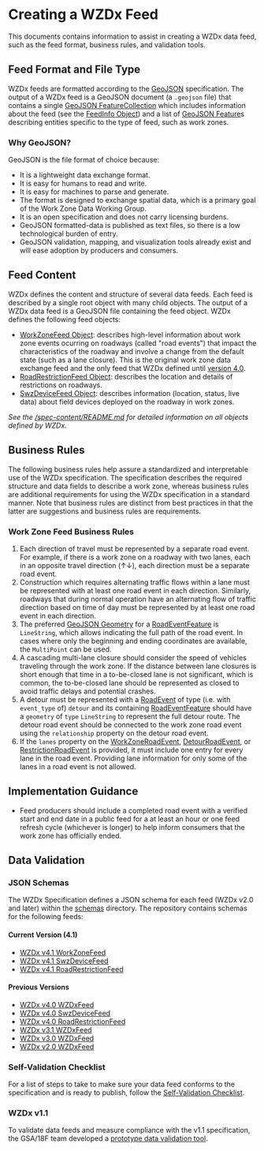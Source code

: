 # Creating a WZDx Feed
This documents contains information to assist in creating a WZDx data feed, such as the feed format, business rules, and validation tools.

## Feed Format and File Type
WZDx feeds are formatted according to the [GeoJSON](https://geojson.org/) specification. The output of a WZDx feed is a GeoJSON document (a `.geojson` file) that contains a single [GeoJSON FeatureCollection](https://datatracker.ietf.org/doc/html/rfc7946#section-3.3) which includes information about the feed (see the [FeedInfo Object](/spec-content/objects/FeedInfo.md)) and a list of [GeoJSON Feature](https://datatracker.ietf.org/doc/html/rfc7946#section-3.2)s describing entities specific to the type of feed, such as work zones.

### Why GeoJSON?
GeoJSON is the file format of choice because:

- It is a lightweight data exchange format.
- It is easy for humans to read and write.
- It is easy for machines to parse and generate.
- The format is designed to exchange spatial data, which is a primary goal of the Work Zone Data Working Group.
- It is an open specification and does not carry licensing burdens.
- GeoJSON formatted-data is published as text files, so there is a low technological burden of entry.
- GeoJSON validation, mapping, and visualization tools already exist and will ease adoption by producers and consumers.

## Feed Content
WZDx defines the content and structure of several data feeds. Each feed is described by a single root object with many child objects. The output of a WZDx data feed is a GeoJSON file containing the feed object. WZDx defines the following feed objects:

- [WorkZoneFeed Object](/spec-content/objects/WorkZoneFeed.md): describes high-level information about work zone events ocurring on roadways (called "road events") that impact the characteristics of the roadway and involve a change from the default state (such as a lane closure). This is the original work zone data exchange feed and the only feed that WZDx defined until [version 4.0](https://github.com/usdot-jpo-ode/wzdx/releases/tag/v4.0).
- [RoadRestrictionFeed Object](/spec-content/objects/RoadRestrictionFeed.md): describes the location and details of restrictions on roadways.
- [SwzDeviceFeed Object](/spec-content/objects/SwzDeviceFeed.md): describes information (location, status, live data) about field devices deployed on the roadway in work zones.

*See the [/spec-content/README.md](/spec-content/README.md) for detailed information on all objects defined by WZDx.*

## Business Rules
The following business rules help assure a standardized and interpretable use of the WZDx specification. The specification describes the required structure and data fields to describe a work zone, whereas business rules are additional requirements for using the WZDx specification in a standard manner. Note that business rules are distinct from best practices in that the latter are suggestions and business rules are requirements.

### Work Zone Feed Business Rules
1. Each direction of travel must be represented by a separate road event. For example, if there is a work zone on a roadway with two lanes, each in an opposite travel direction (↑↓), each direction must be a separate road event.
2. Construction which requires alternating traffic flows within a lane must be represented with at least one road event in each direction. Similarly, roadways that during normal operation have an alternating flow of traffic direction based on time of day must be represented by at least one road event in each direction.
3. The preferred [GeoJSON Geometry](https://tools.ietf.org/html/rfc7946#page-7) for a [RoadEventFeature](/spec-content/objects/RoadEventFeature.md) is `LineString`, which allows indicating the full path of the road event. In cases where only the beginning and ending coordinates are available, the `MultiPoint` can be used.  
4. A cascading multi-lane closure should consider the speed of vehicles traveling through the work zone. If the distance between lane closures is short enough that time in a to-be-closed lane is not significant, which is common, the to-be-closed lane should be represented as closed to avoid traffic delays and potential crashes.
5. A detour must be represented with a [RoadEvent](/spec-content/objects/RoadEvent.md) of type (i.e. with `event_type` of) `detour` and its containing [RoadEventFeature](/spec-content/objects/RoadEventFeature.md) should have a `geometry` of `type` `LineString` to represent the full detour route. The detour road event should be connected to the work zone road event using the `relationship` property on the detour road event.
6. If the `lanes` property on the [WorkZoneRoadEvent](/spec-content/objects/WorkZoneRoadEvent.md), [DetourRoadEvent](/spec-content/objects/DetourRoadEvent.md), or [RestrictionRoadEvent](/spec-content/objects/RestrictionRoadEvent.md) is provided, it must include one entry for every lane in the road event. Providing lane information for only some of the lanes in a road event is not allowed.

## Implementation Guidance

- Feed producers should include a completed road event with a verified start and end date in a public feed for a at least an hour or one feed refresh cycle (whichever is longer) to help inform consumers that the work zone has officially ended.

## Data Validation

### JSON Schemas
The WZDx Specification defines a JSON schema for each feed (WZDx v2.0 and later) within the [schemas](/schemas) directory. The repository contains schemas for the following feeds:

#### Current Version (4.1)
- [WZDx v4.1 WorkZoneFeed](/schemas/4.1/WorkZoneFeed.json)
- [WZDx v4.1 SwzDeviceFeed](/schemas/4.1/SwzDeviceFeed.json)
- [WZDx v4.1 RoadRestrictionFeed](/schemas/4.1/RoadRestrictionFeed.json)

#### Previous Versions
- [WZDx v4.0 WZDxFeed](/schemas/4.0/WZDxFeed.json)
- [WZDx v4.0 SwzDeviceFeed](/schemas/4.0/SwzDeviceFeed.json)
- [WZDx v4.0 RoadRestrictionFeed](/schemas/4.0/RoadRestrictionFeed.json)
- [WZDx v3.1 WZDxFeed](/schemas/3.1/WZDxFeed.json)
- [WZDx v3.0 WZDxFeed](/schemas/3.0/WZDxFeed.json)
- [WZDx v2.0 WZDxFeed](/schemas/2.0/WZDxFeed.json)
 
### Self-Validation Checklist
For a list of steps to take to make sure your data feed conforms to the specification and is ready to publish, follow the [Self-Validation Checklist](/documents/WZDx_Data_Feed_Self-Validation_Checklist.docx).

### WZDx v1.1
To validate data feeds and measure compliance with the v1.1 specification, the GSA/18F team developed a [prototype data validation tool](https://github.com/18F/usdot-jpo-ode-workzone-data-exchange/wiki).